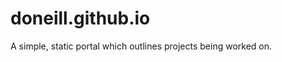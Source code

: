 doneill.github.io
=================

A simple, static portal which outlines projects being worked on.
